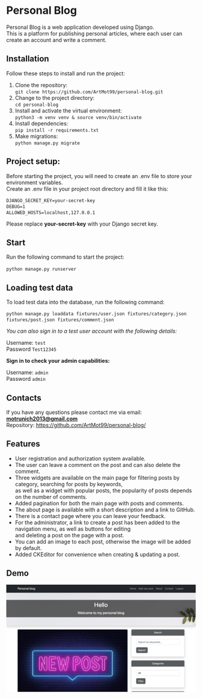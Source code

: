 # Personal Blog

Personal Blog is a web application developed using Django.\
This is a platform for publishing personal articles, where each user can create an account and write a comment.


## Installation

Follow these steps to install and run the project:

1. Clone the repository:\
` git clone https://github.com/ArtMot99/personal-blog.git `
2. Change to the project directory:\
` cd personal-blog `
3. Install and activate the virtual environment:\
` python3 -m venv venv & source venv/bin/activate `
4. Install dependencies:\
` pip install -r requirements.txt `
5. Make migrations:\
` python manage.py migrate `


## Project setup:

Before starting the project, you will need to create an .env file to store your environment variables.\
Create an .env file in your project root directory and fill it like this:

```
DJANGO_SECRET_KEY=your-secret-key
DEBUG=1
ALLOWED_HOSTS=localhost,127.0.0.1
```

Please replace **your-secret-key** with your Django secret key.


## Start

Run the following command to start the project:

` python manage.py runserver  `


## Loading test data

To load test data into the database, run the following command:
```
python manage.py loaddata fixtures/user.json fixtures/category.json fixtures/post.json fixtures/comment.json
```

*You can also sign in to a test user account with the following details:*

Username: `test`\
Password `Test12345`

**Sign in to check your admin capabilities:**

Username: `admin`\
Password `admin`


## Contacts

If you have any questions please contact me via email: **motrunich2013@gmail.com**\
Repository: https://github.com/ArtMot99/personal-blog/


## Features

* User registration and authorization system available.
* The user can leave a comment on the post and can also delete the comment.
* Three widgets are available on the main page for filtering posts by category, searching for posts by keywords,\
as well as a widget with popular posts, the popularity of posts depends on the number of comments.
* Added pagination for both the main page with posts and comments.
* The about page is available with a short description and a link to GitHub.
* There is a contact page where you can leave your feedback.
* For the administrator, a link to create a post has been added to the navigation menu, as well as buttons for editing\
and deleting a post on the page with a post.
* You can add an image to each post, otherwise the image will be added by default.
* Added CKEditor for convenience when creating & updating a post.


## Demo

![Website interface](demo_data_image/demo.png)
